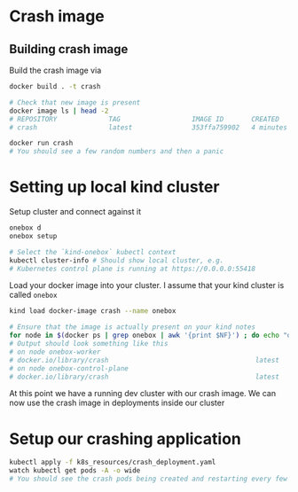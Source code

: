 # Crash image 


## Building crash image

Build the crash image via

```bash
docker build . -t crash

# Check that new image is present
docker image ls | head -2 
# REPOSITORY             TAG                  IMAGE ID       CREATED         SIZE
# crash                  latest               353ffa759902   4 minutes ago   892MB

docker run crash 
# You should see a few random numbers and then a panic
```

# Setting up local kind cluster

Setup cluster and connect against it

```bash 
onebox d
onebox setup

# Select the `kind-onebox` kubectl context
kubectl cluster-info # Should show local cluster, e.g. 
# Kubernetes control plane is running at https://0.0.0.0:55418
```

Load your docker image into your cluster. I assume that your kind cluster is called `onebox`

```bash
kind load docker-image crash --name onebox

# Ensure that the image is actually present on your kind notes 
for node in $(docker ps | grep onebox | awk '{print $NF}') ; do echo "on node $node" ; docker exec -it $node crictl images | grep crash ; done
# Output should look something like this
# on node onebox-worker
# docker.io/library/crash                                     latest               353ffa7599027       904MB
# on node onebox-control-plane
# docker.io/library/crash                                     latest               353ffa7599027       904MB
```

At this point we have a running dev cluster with our crash image. We can now use the crash image in deployments inside our cluster


# Setup our crashing application 

```bash 
kubectl apply -f k8s_resources/crash_deployment.yaml
watch kubectl get pods -A -o wide
# You should see the crash pods being created and restarting every few seconds and then
```



